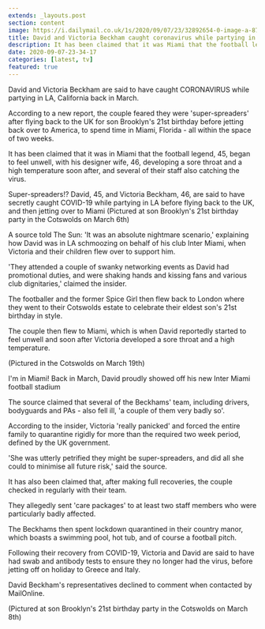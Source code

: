 ```yaml
---
extends: _layouts.post
section: content
image: https://i.dailymail.co.uk/1s/2020/09/07/23/32892654-0-image-a-87_1599517087150.jpg 
title: David and Victoria Beckham caught coronavirus while partying in LA 
description: It has been claimed that it was Miami that the football legend, 45, began to feel unwell, with his designer wife, 46, developing a sore throat and a high temperature soon after 
date: 2020-09-07-23-34-17 
categories: [latest, tv] 
featured: true 
--- 
```

David and Victoria Beckham are said to have caught CORONAVIRUS while partying in LA, California back in March.

According to a new report, the couple feared they were 'super-spreaders' after flying back to the UK for son Brooklyn's 21st birthday before jetting back over to America, to spend time in Miami, Florida - all within the space of two weeks.

It has been claimed that it was in Miami that the football legend, 45, began to feel unwell, with his designer wife, 46, developing a sore throat and a high temperature soon after, and several of their staff also catching the virus.

Super-spreaders!? David, 45, and Victoria Beckham, 46, are said to have secretly caught COVID-19 while partying in LA before flying back to the UK, and then jetting over to Miami (Pictured at son Brooklyn's 21st birthday party in the Cotswolds on March 6th)

A source told The Sun: 'It was an absolute nightmare scenario,' explaining how David was in LA schmoozing on behalf of his club Inter Miami, when Victoria and their children flew over to support him.

'They attended a couple of swanky networking events as David had promotional duties, and were shaking hands and kissing fans and various club dignitaries,' claimed the insider.

The footballer and the former Spice Girl then flew back to London where they went to their Cotswolds estate to celebrate their eldest son's 21st birthday in style. 

The couple then flew to Miami, which is when David reportedly started to feel unwell and soon after Victoria developed a sore throat and a high temperature.  

(Pictured in the Cotswolds on March 19th)

I'm in Miami! Back in March, David proudly showed off his new Inter Miami football stadium

The source claimed that several of the Beckhams' team, including drivers, bodyguards and PAs - also fell ill, 'a couple of them very badly so'.

According to the insider, Victoria 'really panicked' and forced the entire family to quarantine rigidly for more than the required two week period, defined by the UK government.

'She was utterly petrified they might be super-spreaders, and did all she could to minimise all future risk,' said the source.  

It has also been claimed that, after making full recoveries, the couple checked in regularly with their team.

They allegedly sent 'care packages' to at least two staff members who were particularly badly affected.

The Beckhams then spent lockdown quarantined in their country manor, which boasts a swimming pool, hot tub, and of course a football pitch. 

Following their recovery from COVID-19, Victoria and David are said to have had swab and antibody tests to ensure they no longer had the virus, before jetting off on holiday to Greece and Italy. 

David Beckham's representatives declined to comment when contacted by MailOnline.

(Pictured at son Brooklyn's 21st birthday party in the Cotswolds on March 8th)

